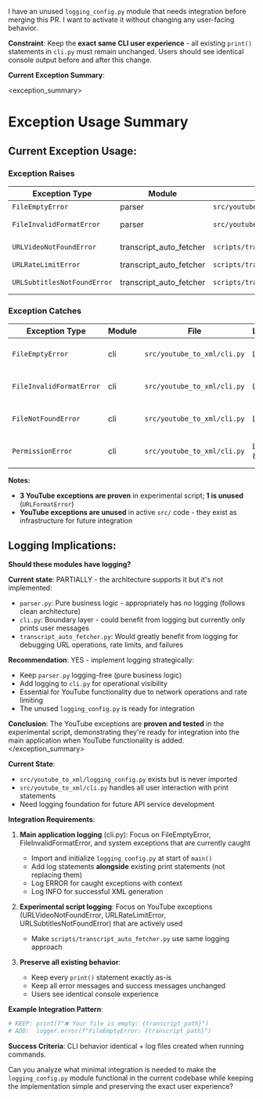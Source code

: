 I have an unused `logging_config.py` module that needs integration before merging this PR. I want to activate it without changing any user-facing behavior.

**Constraint**: Keep the **exact same CLI user experience** - all existing `print()` statements in `cli.py` must remain unchanged. Users should see identical console output before and after this change.

**Current Exception Summary**:

<exception_summary>
# Exception Usage Summary

## Current Exception Usage:

### Exception Raises
| Exception Type | Module | File | Location(s) | Status |
|---|---|---|---|---|
| `FileEmptyError` | parser | `src/youtube_to_xml/parser.py` | Line 57 | Active |
| `FileInvalidFormatError` | parser | `src/youtube_to_xml/parser.py` | Lines 67, 72, 77, 82 | Active |
| `URLVideoNotFoundError` | transcript_auto_fetcher | `scripts/transcript_auto_fetcher.py` | Lines 140, 203 | Experimental |
| `URLRateLimitError` | transcript_auto_fetcher | `scripts/transcript_auto_fetcher.py` | Line 201 | Experimental |
| `URLSubtitlesNotFoundError` | transcript_auto_fetcher | `scripts/transcript_auto_fetcher.py` | Lines 206, 402 | Experimental |

### Exception Catches  
| Exception Type | Module | File | Location(s) | Purpose |
|---|---|---|---|---|
| `FileEmptyError` | cli | `src/youtube_to_xml/cli.py` | Line 64 | User error handling |
| `FileInvalidFormatError` | cli | `src/youtube_to_xml/cli.py` | Line 67 | User error handling |
| `FileNotFoundError` | cli | `src/youtube_to_xml/cli.py` | Line 54 | System error handling |
| `PermissionError` | cli | `src/youtube_to_xml/cli.py` | Lines 57, 80 | System error handling |

**Notes:**
- **3 YouTube exceptions are proven** in experimental script; **1 is unused** (`URLFormatError`)  
- **YouTube exceptions are unused** in active `src/` code - they exist as infrastructure for future integration

## Logging Implications:

**Should these modules have logging?**

**Current state**: PARTIALLY - the architecture supports it but it's not implemented:
- `parser.py`: Pure business logic - appropriately has no logging (follows clean architecture)
- `cli.py`: Boundary layer - could benefit from logging but currently only prints user messages
- `transcript_auto_fetcher.py`: Would greatly benefit from logging for debugging URL operations, rate limits, and failures

**Recommendation**: YES - implement logging strategically:
- Keep `parser.py` logging-free (pure business logic)
- Add logging to `cli.py` for operational visibility
- Essential for YouTube functionality due to network operations and rate limiting
- The unused `logging_config.py` is ready for integration

**Conclusion**: The YouTube exceptions are **proven and tested** in the experimental script, demonstrating they're ready for integration into the main application when YouTube functionality is added.
</exception_summary>

**Current State**: 
- `src/youtube_to_xml/logging_config.py` exists but is never imported
- `src/youtube_to_xml/cli.py` handles all user interaction with print statements
- Need logging foundation for future API service development

**Integration Requirements**:

1. **Main application logging** (cli.py): Focus on FileEmptyError, FileInvalidFormatError, and system exceptions that are currently caught
   - Import and initialize `logging_config.py` at start of `main()`
   - Add log statements **alongside** existing print statements (not replacing them)
   - Log ERROR for caught exceptions with context
   - Log INFO for successful XML generation

2. **Experimental script logging**: Focus on YouTube exceptions (URLVideoNotFoundError, URLRateLimitError, URLSubtitlesNotFoundError) that are actively used
   - Make `scripts/transcript_auto_fetcher.py` use same logging approach

3. **Preserve all existing behavior**:
   - Keep every `print()` statement exactly as-is
   - Keep all error messages and success messages unchanged
   - Users see identical console experience

**Example Integration Pattern**:
```python
# KEEP: print(f"❌ Your file is empty: {transcript_path}")
# ADD:  logger.error(f"FileEmptyError: {transcript_path}")
```

**Success Criteria**: CLI behavior identical + log files created when running commands.

Can you analyze what minimal integration is needed to make the `logging_config.py` module functional in the current codebase while keeping the implementation simple and preserving the exact user experience?